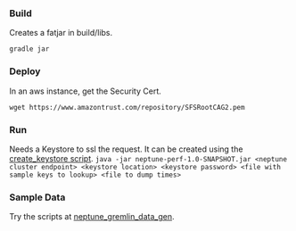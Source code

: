 ### Build
Creates a fatjar in build/libs.

``gradle jar``

### Deploy
In an aws instance, get the Security Cert.

``wget https://www.amazontrust.com/repository/SFSRootCAG2.pem`` 

### Run
Needs a Keystore to ssl the request. It can be created using the [create_keystore script](create_keystore.sh).
``java -jar neptune-perf-1.0-SNAPSHOT.jar <neptune cluster endpoint> <keystore location> <keystore password> <file with sample keys to lookup> <file to dump times>``

### Sample Data
Try the scripts at [neptune_gremlin_data_gen](https://github.com/saswata-dutta/neptune_gremlin_data_gen).
